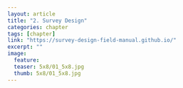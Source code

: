 ```yaml
---
layout: article
title: "2. Survey Design"
categories: chapter
tags: [chapter]
link: "https://survey-design-field-manual.github.io/"
excerpt: ""
image:
  feature: 
  teaser: 5x8/01_5x8.jpg
  thumb: 5x8/01_5x8.jpg
---
```

